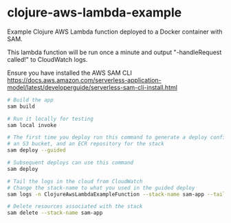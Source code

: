# clojure-aws-lambda-example
Example Clojure AWS Lambda function deployed to a Docker container with SAM.

This lambda function will be run once a minute and output "-handleRequest called!" to CloudWatch logs.

Ensure you have installed the AWS SAM CLI https://docs.aws.amazon.com/serverless-application-model/latest/developerguide/serverless-sam-cli-install.html

```sh
# Build the app
sam build

# Run it locally for testing
sam local invoke

# The first time you deploy run this command to generate a deploy configuration,
# an S3 bucket, and an ECR repository for the stack
sam deploy --guided

# Subsequent deploys can use this command
sam deploy

# Tail the logs in the cloud from CloudWatch
# Change the stack-name to what you used in the guided deploy
sam logs -n ClojureAwsLambdaExampleFunction --stack-name sam-app --tail

# Delete resources associated with the stack
sam delete --stack-name sam-app
```
